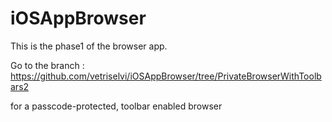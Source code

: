 # iOSAppBrowser

This is the phase1 of the browser app.

Go to the branch : https://github.com/vetriselvi/iOSAppBrowser/tree/PrivateBrowserWithToolbars2 

for a passcode-protected, toolbar enabled browser
